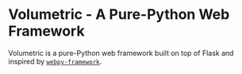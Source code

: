 # Volumetric - A Pure-Python Web Framework

Volumetric is a pure-Python web framework built on top of Flask and inspired by [`webpy-framework`](https://github.com/User0332/webpy).